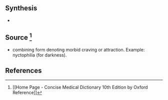 ## Synthesis
- 
## Source [^1]
- combining form denoting morbid craving or attraction. Example: nyctophilia (for darkness).
## References

[^1]: [[Home Page - Concise Medical Dictionary 10th Edition by Oxford Reference]]